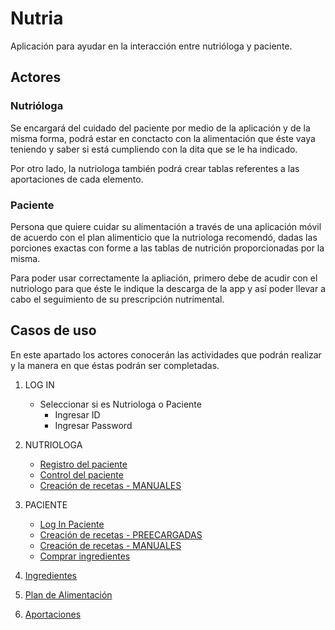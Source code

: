 # Nutria

Aplicación para ayudar en la interacción entre nutrióloga y paciente.


## Actores

### Nutrióloga
Se encargará del cuidado del paciente por medio de la aplicación y de la misma forma, podrá estar en conctacto con la alimentación que éste vaya teniendo y saber si está cumpliendo con la dita que se le ha indicado.

Por otro lado, la nutriologa también podrá crear tablas referentes a las aportaciones de cada elemento.

### Paciente
Persona que quiere cuidar su alimentación a través de una aplicación móvil de acuerdo con el plan alimenticio que la nutriologa recomendó, dadas las porciones exactas con forme a las tablas de nutrición proporcionadas por la misma.

Para poder usar correctamente la apliación, primero debe de acudir con el nutriologo para que éste le indique la descarga de la app y así poder llevar a cabo el seguimiento de su prescripción nutrimental.

## Casos de uso
En este apartado los actores conocerán las actividades que podrán realizar y la manera en que éstas podrán ser completadas.

1. LOG IN
	- Seleccionar si es Nutriologa o Paciente
		- Ingresar ID
		- Ingresar Password

2. NUTRIOLOGA
	- [Registro del paciente](https://github.com/INMEGEN/nutria/blob/master/Casos%20de%20Uso/RegistroPac.md)
	- [Control del paciente](https://github.com/INMEGEN/nutria/blob/master/Casos%20de%20Uso/Control%20del%20paciente.md)
	- [Creación de recetas - MANUALES](https://github.com/INMEGEN/nutria/blob/master/Casos%20de%20Uso/Recetas%20Manuales.md)

3. PACIENTE
	- [Log In Paciente](https://github.com/INMEGEN/nutria/blob/master/Casos%20de%20Uso/LOGIN%20DE%20PACIENTE.md)
	- [Creación de recetas - PREECARGADAS](https://github.com/INMEGEN/nutria/blob/master/Casos%20de%20Uso/Recetas%20default.md)
	- [Creación de recetas - MANUALES](https://github.com/INMEGEN/nutria/blob/master/Casos%20de%20Uso/Recetas%20Manuales.md)
	- [Comprar ingredientes](https://github.com/INMEGEN/nutria/blob/master/Casos%20de%20Uso/Lista%20de%20compras.md)

4. [Ingredientes](https://github.com/INMEGEN/nutria/blob/master/Casos%20de%20Uso/Ingredientes.md)

5. [Plan de Alimentación](https://github.com/INMEGEN/nutria/blob/master/Casos%20de%20Uso/Plan.md)

6. [Aportaciones](https://github.com/INMEGEN/nutria/blob/master/Casos%20de%20Uso/Aportaciones.md)